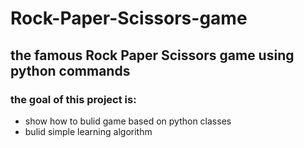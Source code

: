 # Rock-Paper-Scissors-game
the famous Rock Paper Scissors game using python commands
--- 
### the goal of this project is: 
<ul>
<li> show how to bulid game based on python classes </li>
<li> bulid simple learning algorithm </li>
</ul>
